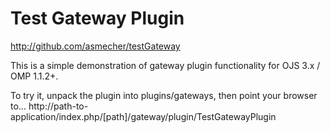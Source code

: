 # Test Gateway Plugin

http://github.com/asmecher/testGateway

This is a simple demonstration of gateway plugin functionality for OJS 3.x / OMP 1.1.2+.

To try it, unpack the plugin into plugins/gateways, then point your browser to...
http://path-to-application/index.php/[path]/gateway/plugin/TestGatewayPlugin
